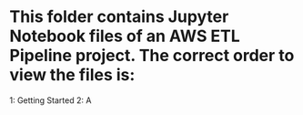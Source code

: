 # This folder contains Jupyter Notebook files of an AWS ETL Pipeline project. The correct order to view the files is:
1: Getting Started
2: A
